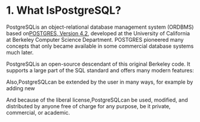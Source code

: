 # 1. What IsPostgreSQL?


PostgreSQLis an object-relational database management system (ORDBMS) based on[POSTGRES, Version 4.2](https://dsf.berkeley.edu/postgres.html), developed at the University of California at Berkeley Computer Science Department. POSTGRES pioneered many concepts that only became available in some commercial database systems much later.


PostgreSQLis an open-source descendant of this original Berkeley code. It supports a large part of the SQL standard and offers many modern features:


Also,PostgreSQLcan be extended by the user in many ways, for example by adding new


And because of the liberal license,PostgreSQLcan be used, modified, and distributed by anyone free of charge for any purpose, be it private, commercial, or academic.
